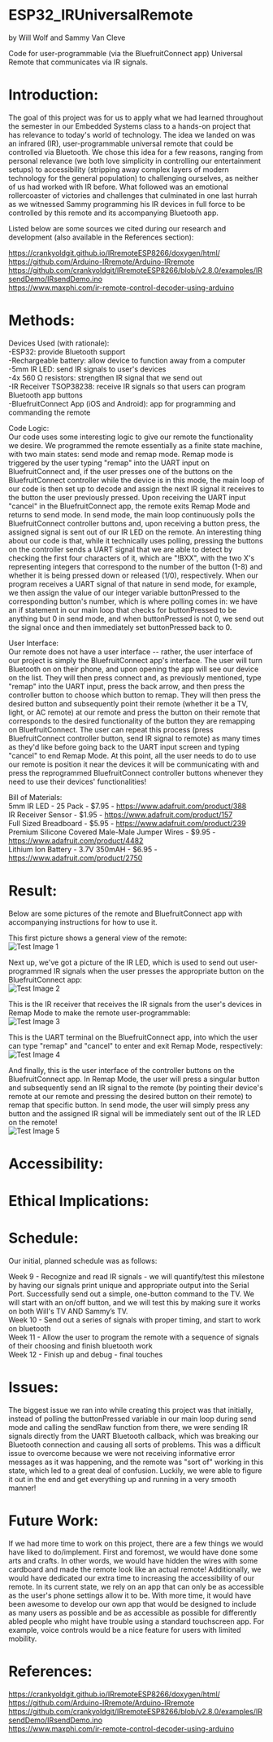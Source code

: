 # ESP32_IRUniversalRemote
by Will Wolf and Sammy Van Cleve


Code for user-programmable (via the BluefruitConnect app) Universal Remote that communicates via IR signals.

# Introduction:

The goal of this project was for us to apply what we had learned throughout the semester in our Embedded Systems class
to a hands-on project that has relevance to today's world of technology. The idea we landed on was an infrared (IR), user-programmable
universal remote that could be controlled via Bluetooth. We chose this idea for a few reasons, ranging from personal relevance
(we both love simplicity in controlling our entertainment setups) to accessibility (stripping away complex layers of modern technology for the general population) to challenging ourselves, as neither of us had worked with IR before. What followed was an emotional rollercoaster of victories and challenges that culminated in one last hurrah as we witnessed Sammy programming his IR devices in full force to be controlled by this remote and its accompanying Bluetooth app.

Listed below are some sources we cited during our research and development (also available in the References section):


https://crankyoldgit.github.io/IRremoteESP8266/doxygen/html/ \
https://github.com/Arduino-IRremote/Arduino-IRremote \
https://github.com/crankyoldgit/IRremoteESP8266/blob/v2.8.0/examples/IRsendDemo/IRsendDemo.ino \
https://www.maxphi.com/ir-remote-control-decoder-using-arduino

# Methods:

Devices Used (with rationale):\
-ESP32: provide Bluetooth support\
-Rechargeable battery: allow device to function away from a computer\
-5mm IR LED: send IR signals to user's devices\
-4x 560 Ω resistors: strengthen IR signal that we send out\
-IR Receiver TSOP38238: receive IR signals so that users can program Bluetooth app buttons\
-BluefruitConnect App (iOS and Android): app for programming and commanding the remote

Code Logic:\
Our code uses some interesting logic to give our remote the functionality we desire. We programmed the remote essentially as a finite state machine, with two main states: send mode and remap mode. Remap mode is triggered by the user typing "remap" into the UART input on BluefruitConnect and, if the user presses one of the buttons on the BluefruitConnect controller while the device is in this mode, the main loop of our code is then set up to decode and assign the next IR signal it receives to the button the user previously pressed. Upon receiving the UART input "cancel" in the BluefruitConnect app, the remote exits Remap Mode and returns to send mode. In send mode, the main loop continuously polls the BluefruitConnect controller buttons and, upon receiving a button press, the assigned signal is sent out of our IR LED on the remote. An interesting thing about our code is that, while it technically uses polling, pressing the buttons on the controller sends a UART signal that we are able to detect by checking the first four characters of it, which are "!BXX", with the two X's representing integers that correspond to the number of the button (1-8) and whether it is being pressed down or released (1/0), respectively. When our program receives a UART signal of that nature in send mode, for example, we then assign the value of our integer variable buttonPressed to the corresponding button's number, which is where polling comes in: we have an if statement in our main loop that checks for buttonPressed to be anything but 0 in send mode, and when buttonPressed is not 0, we send out the signal once and then immediately set buttonPressed back to 0.

User Interface:\
Our remote does not have a user interface -- rather, the user interface of our project is simply the BluefruitConnect app's interface. The user will turn Bluetooth on on their phone, and upon opening the app will see our device on the list. They will then press connect and, as previously mentioned, type "remap" into the UART input, press the back arrow, and then press the controller button to choose which button to remap. They will then press the desired button and subsequently point their remote (whether it be a TV, light, or AC remote) at our remote and press the button on their remote that corresponds to the desired functionality of the button they are remapping on BluefruitConnect. The user can repeat this process (press BluefruitConnect controller button, send IR signal to remote) as many times as they'd like before going back to the UART input screen and typing "cancel" to end Remap Mode. At this point, all the user needs to do to use our remote is position it near the devices it will be communicating with and press the reprogrammed BluefruitConnect controller buttons whenever they need to use their devices' functionalities!

Bill of Materials:\
5mm IR LED - 25 Pack - $7.95 - https://www.adafruit.com/product/388 \
IR Receiver Sensor - $1.95 - https://www.adafruit.com/product/157 \
Full Sized Breadboard - $5.95	- https://www.adafruit.com/product/239 \
Premium Silicone Covered Male-Male Jumper Wires	- $9.95	- https://www.adafruit.com/product/4482 \
Lithium Ion Battery - 3.7V 350mAH - $6.95	- https://www.adafruit.com/product/2750

# Result:

Below are some pictures of the remote and BluefruitConnect app with accompanying instructions for how to use it.

This first picture shows a general view of the remote:\
![Test Image 1](/ESP32_IRUniversalRemote/sammy1.jpeg)

Next up, we've got a picture of the IR LED, which is used to send out user-programmed IR signals when the user presses the appropriate button on the BluefruitConnect app:\
![Test Image 2](/ESP32_IRUniversalRemote/sammy2.jpeg)

This is the IR receiver that receives the IR signals from the user's devices in Remap Mode to make the remote user-programmable:\
![Test Image 3](/ESP32_IRUniversalRemote/sammy3.jpeg)

This is the UART terminal on the BluefruitConnect app, into which the user can type "remap" and "cancel" to enter and exit Remap Mode, respectively:\
![Test Image 4](/ESP32_IRUniversalRemote/uart.jpeg)

And finally, this is the user interface of the controller buttons on the BluefruitConnect app. In Remap Mode, the user will press a singular button and subsequently send an IR signal to the remote (by pointing their device's remote at our remote and pressing the desired button on their remote) to remap that specific button. In send mode, the user will simply press any button and the assigned IR signal will be immediately sent out of the IR LED on the remote!\
![Test Image 5](/ESP32_IRUniversalRemote/controller.jpeg)


# Accessibility:

# Ethical Implications:

# Schedule:

Our initial, planned schedule was as follows:

Week 9 - Recognize and read IR signals - we will quantify/test this milestone by having our signals print unique and appropriate output into the Serial Port. Successfully send out a simple, one-button command to the TV. We will start with an on/off button, and we will test this by making sure it works on both Will's TV AND Sammy’s TV.\
Week 10 - Send out a series of signals with proper timing, and start to work on bluetooth\
Week 11 - Allow the user to program the remote with a sequence of signals of their choosing and finish bluetooth work\
Week 12 - Finish up and debug - final touches

# Issues:

The biggest issue we ran into while creating this project was that initially, instead of polling the buttonPressed variable in our main loop during send mode and calling the sendRaw function from there, we were sending IR signals directly from the UART Bluetooth callback, which was breaking our Bluetooth connection and causing all sorts of problems. This was a difficult issue to overcome because we were not receiving informative error messages as it was happening, and the remote was "sort of" working in this state, which led to a great deal of confusion. Luckily, we were able to figure it out in the end and get everything up and running in a very smooth manner!

# Future Work:

If we had more time to work on this project, there are a few things we would have liked to do/implement. First and foremost, we would have done some arts and crafts. In other words, we would have hidden the wires with some cardboard and made the remote look like an actual remote! Additionally, we would have dedicated our extra time to increasing the accessibility of our remote. In its current state, we rely on an app that can only be as accessible as the user's phone settings allow it to be. With more time, it would have been awesome to develop our own app that would be designed to include as many users as possible and be as accessible as possible for differently abled people who might have trouble using a standard touchscreen app. For example, voice controls would be a nice feature for users with limited mobility.

# References:

https://crankyoldgit.github.io/IRremoteESP8266/doxygen/html/ \
https://github.com/Arduino-IRremote/Arduino-IRremote \
https://github.com/crankyoldgit/IRremoteESP8266/blob/v2.8.0/examples/IRsendDemo/IRsendDemo.ino \
https://www.maxphi.com/ir-remote-control-decoder-using-arduino
